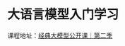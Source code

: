 # 大语言模型入门学习

课程地址：[经典大模型公开课｜第二季](https://www.bilibili.com/video/BV1pf421z757/?spm_id_from=333.788&vd_source=b6823bc44ae781b7c43717114fe04aad)
